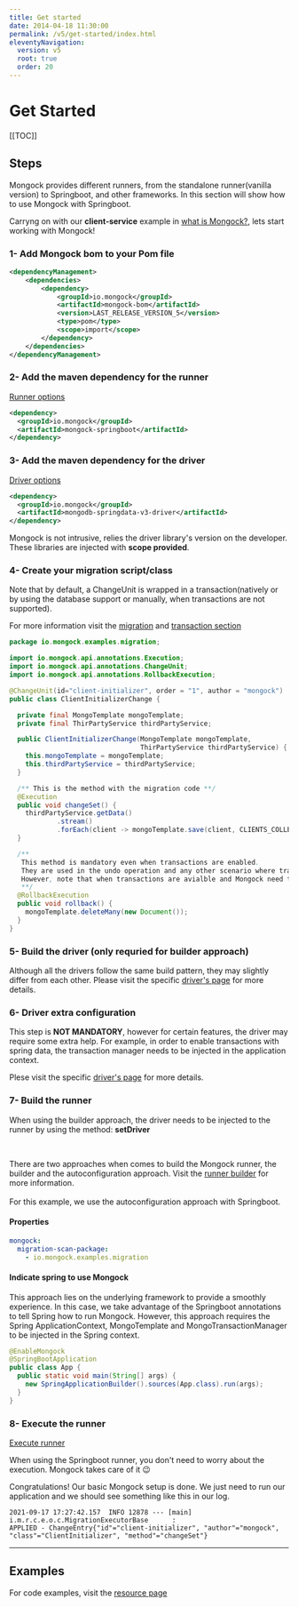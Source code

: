 ```yaml
---
title: Get started
date: 2014-04-18 11:30:00 
permalink: /v5/get-started/index.html
eleventyNavigation:
  version: v5
  root: true
  order: 20
---
```

<h1 class="title">Get Started</h1>


[[TOC]]

## Steps

Mongock provides different runners, from the standalone runner(vanilla version) to Springboot, and other frameworks. In this section will show how to use Mongock with Springboot.

Carryng on with our **client-service** example in [what is Mongock?](/v5/what-is-mongock), lets start working with Mongock!

### 1- Add Mongock bom to your Pom file 
```xml
<dependencyManagement>
    <dependencies>
        <dependency>
            <groupId>io.mongock</groupId>
            <artifactId>mongock-bom</artifactId>
            <version>LAST_RELEASE_VERSION_5</version>
            <type>pom</type>
            <scope>import</scope>
        </dependency>
    </dependencies>
</dependencyManagement>
```
### 2- Add the maven dependency for the runner
[Runner options](/v5/runner/#runner-options)
```xml
<dependency>
  <groupId>io.mongock</groupId>
  <artifactId>mongock-springboot</artifactId>
</dependency>
```

### 3- Add the maven dependency for the driver
[Driver options](/v5/driver/#driver-options)
```xml
<dependency>
  <groupId>io.mongock</groupId>
  <artifactId>mongodb-springdata-v3-driver</artifactId>
</dependency>
```
Mongock is not intrusive, relies the driver library's version on the developer. These libraries are injected with **scope provided**.


### 4- Create your migration script/class

Note that by default, a ChangeUnit is wrapped in a transaction(natively or by using the database support or manually, when transactions are not supported).

For more information visit the [migration](/v5/migration/) and [transaction section](/v5/features/transactions/)

```java
package io.mongock.examples.migration;

import io.mongock.api.annotations.Execution;
import io.mongock.api.annotations.ChangeUnit;
import io.mongock.api.annotations.RollbackExecution;

@ChangeUnit(id="client-initializer", order = "1", author = "mongock")
public class ClientInitializerChange {

  private final MongoTemplate mongoTemplate;
  private final ThirPartyService thirdPartyService;

  public ClientInitializerChange(MongoTemplate mongoTemplate,
                                 ThirPartyService thirdPartyService) {
    this.mongoTemplate = mongoTemplate;
    this.thirdPartyService = thirdPartyService;
  }

  /** This is the method with the migration code **/
  @Execution
  public void changeSet() {
    thirdPartyService.getData()
            .stream()
            .forEach(client -> mongoTemplate.save(client, CLIENTS_COLLECTION_NAME));
  }

  /**
   This method is mandatory even when transactions are enabled.
   They are used in the undo operation and any other scenario where transactions are not an option.
   However, note that when transactions are avialble and Mongock need to rollback, this method is ignored.
   **/
  @RollbackExecution
  public void rollback() {
    mongoTemplate.deleteMany(new Document());
  }
}
```
### 5- Build the driver (only requried for builder approach)

Although all the drivers follow the same build pattern, they may slightly differ from each other. Please visit the specific [driver's page](/v5/driver) for more details. 

### 6- Driver extra configuration
This step is **NOT MANDATORY**, however for certain features, the driver may require some extra help. For example, in order to enable transactions with spring data, the transaction manager needs to be injected in the application context.

Plese visit the specific [driver's page](/v5/driver) for more details.

### 7- Build the runner
<p class="tipAlt">When using the builder approach, the driver needs to be injected to the runner by using the method: <b>setDriver</b></p>
<br />

There are two approaches when comes to build the Mongock runner, the builder and the autoconfiguration approach. Visit the [runner builder](/v5/runner#build) for more information. 
<br /><br />
For this example, we use the autoconfiguration approach with Springboot.

#### Properties
```yaml
mongock:
  migration-scan-package:
    - io.mongock.examples.migration
```
#### Indicate spring to use Mongock
This approach lies on the underlying framework to provide a smoothly experience. In this case, we take advantage of the Springboot annotations to tell Spring how to run Mongock. However, this approach requires the Spring ApplicationContext, MongoTemplate and MongoTransactionManager to be injected in the Spring context.

```java
@EnableMongock
@SpringBootApplication
public class App {
  public static void main(String[] args) {
    new SpringApplicationBuilder().sources(App.class).run(args);
  }
}
```

### 8- Execute the runner
[Execute runner](/v5/runner#build)

When using the Springboot runner, you don't need to worry about the execution.  Mongock takes care of it 😉


Congratulations! Our basic Mongock setup is done. We just need to run our application and we should see something like this in our log.
```
2021-09-17 17:27:42.157  INFO 12878 --- [main] i.m.r.c.e.o.c.MigrationExecutorBase      : 
APPLIED - ChangeEntry{"id"="client-initializer", "author"="mongock", "class"="ClientInitializer", "method"="changeSet"}
```

--------------------------------------------------

## Examples

For code examples, visit the [resource page](/v5/resources)
